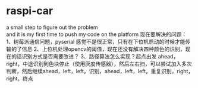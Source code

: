 # raspi-car
a small step to figure out the problem  
and it is my first time to push my code on the platform
现在要解决的问题：
1、树莓派通信问题，pyserial 感觉不是很正常，只有在下位机启动的时候才能传输的了信息
2、上位机处理opencv的阈值，现在还没有解决四种颜色的识别，现在的话识别方式是否需要改进？
3、路径算法怎么实现？起点出发 ahead，right，中途识别到色块停止（使用灰度传感器），然后左右扫，可以尝试加入多次判断，然后继续ahead，left，left，识别，ahead，left，left，重复识别，right，right，终点
